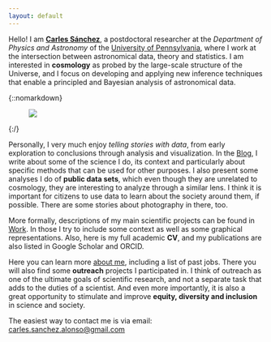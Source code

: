 ```yaml
---
layout: default
---
```


<div class="lead pretty-links">

Hello! I am [**Carles Sánchez**](about/), a postdoctoral researcher at the *Department of Physics and Astronomy* of the [University of Pennsylvania](https://en.wikipedia.org/wiki/University_of_Pennsylvania), where I work at the intersection between astronomical data, theory and statistics. I am interested in **cosmology** as probed by the large-scale structure of the Universe, and I focus on developing and applying new inference techniques that enable a principled and Bayesian analysis of astronomical data.
  
{::nomarkdown}
<figure class="site-profile">
    <img src="{{ site.baseurl }}/assets/img/profile.jpg">
</figure>
{:/}

Personally, I very much enjoy *telling stories with data*, from early exploration to conclusions through analysis and visualization. In the [Blog](articles/), I write about some of the science I do, its context and particularly about specific methods that can be used for other purposes. I also present some analyses I do of **public data sets**, which even though they are unrelated to cosmology, they are interesting to analyze through a similar lens. I think it is important for citizens to use data to learn about the society around them, if possible. There are some stories about photography in there, too. 

More formally, descriptions of my main scientific projects can be found in [Work](work/). In those I try to include some context as well as some graphical representations. Also, here is my full academic **CV**, and my publications are also listed in Google Scholar and ORCID. 

Here you can learn more [about me](about/), including a list of past jobs. There you will also find some **outreach** projects I participated in. I think of outreach as one of the ultimate goals of scientific research, and not a separate task that adds to the duties of a scientist. And even more importantly, it is also a great opportunity to stimulate and improve **equity, diversity and inclusion** in science and society. 

The easiest way to contact me is via email: <a href="mailto:carles.sanchez.alonso@gmail.com">carles.sanchez.alonso@gmail.com</a>

</div>
